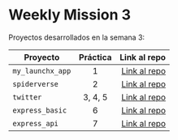 # Weekly Mission 3
Proyectos desarrollados en la semana 3:

| Proyecto | Práctica | Link al repo |
| ------------- |:-------------:| -----:|
|`my_launchx_app`|1|[Link al repo](https://github.com/MarcoVCastro/Creacion_de_proyectos_de_JS.git)|
|`spiderverse`|2|[Link al repo](https://github.com/MarcoVCastro/Delineacion_de_Software_con_TDD.git)|
|`twitter`|3, 4, 5|[Link al repo](https://github.com/MarcoVCastro/Ejercicio_4_Services.git)|
|`express_basic`|6|[Link al repo](https://github.com/MarcoVCastro/Ejercicio_6_express_basic.git)|
|`express_api`|7|[Link al repo](https://github.com/MarcoVCastro/Ejercicio_7_express_api.git)|
